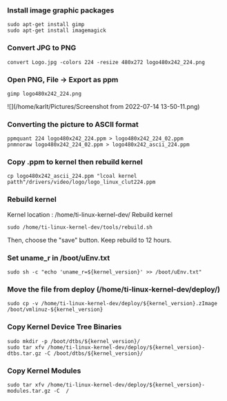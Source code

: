 ### Install image graphic packages

```
sudo apt-get install gimp
sudo apt-get install imagemagick
```



### Convert JPG to PNG

```
convert Logo.jpg -colors 224 -resize 480x272 logo480x242_224.png
```



### Open PNG, File -> Export as ppm

```
gimp logo480x242_224.png
```

![](/home/karlt/Pictures/Screenshot from 2022-07-14 13-50-11.png)



### Converting the picture to ASCII format

```
ppmquant 224 logo480x242_224.ppm > logo480x242_224_02.ppm
pnmnoraw logo480x242_224_02.ppm > logo480x242_ascii_224.ppm
```



### Copy .ppm to kernel then rebuild kernel

```
cp logo480x242_ascii_224.ppm "lcoal kernel patth"/drivers/video/logo/logo_linux_clut224.ppm
```


### Rebuild kernel
Kernel location : /home/ti-linux-kernel-dev/
Rebuild kernel
```
sudo /home/ti-linux-kernel-dev/tools/rebuild.sh
```
Then, choose the "save" button. Keep rebuild to 12 hours.


### Set uname_r in /boot/uEnv.txt
```
sudo sh -c "echo 'uname_r=${kernel_version}' >> /boot/uEnv.txt"
```

### Move the file from deploy (/home/ti-linux-kernel-dev/deploy/)
```
sudo cp -v /home/ti-linux-kernel-dev/deploy/${kernel_version}.zImage  /boot/vmlinuz-${kernel_version}
```
### Copy Kernel Device Tree Binaries
```
sudo mkdir -p /boot/dtbs/${kernel_version}/
sudo tar xfv /home/ti-linux-kernel-dev/deploy/${kernel_version}-dtbs.tar.gz -C /boot/dtbs/${kernel_version}/
```

### Copy Kernel Modules
```
sudo tar xfv /home/ti-linux-kernel-dev/deploy/${kernel_version}-modules.tar.gz -C  /
```
